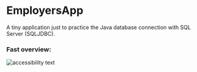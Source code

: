 # EmployersApp
A tiny application just to practice the Java database connection with SQL Server (SQLJDBC).
### Fast overview:
  <p> <img src="https://iili.io/HG9gj4f.jpg" alt="accessibility text">
</p>
